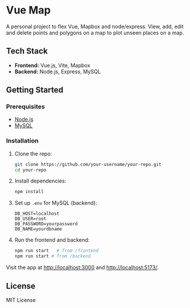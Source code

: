 # Vue Map

A personal project to flex Vue, Mapbox and node/express. View, add, edit and delete points and polygons on a map to plot unseen places on a map.

## Tech Stack

- **Frontend:** Vue.js, Vite, Mapbox
- **Backend:** Node.js, Express, MySQL

## Getting Started

### Prerequisites

- [Node.js](https://nodejs.org/)
- [MySQL](https://www.mysql.com/)

### Installation

1. Clone the repo:

   ```bash
   git clone https://github.com/your-username/your-repo.git
   cd your-repo
   ```

2. Install dependencies:

   ```bash
   npm install
   ```

3. Set up `.env` for MySQL (backend):

   ```env
   DB_HOST=localhost
   DB_USER=root
   DB_PASSWORD=yourpassword
   DB_NAME=yourdbname
   ```

4. Run the frontend and backend:
   ```bash
   npm run start   # from /frontend
   npm run start # from /backend
   ```

Visit the app at [http://localhost:3000](http://localhost:3000) and [http://localhost:5173/](http://localhost:5173/).

## License

MIT License

